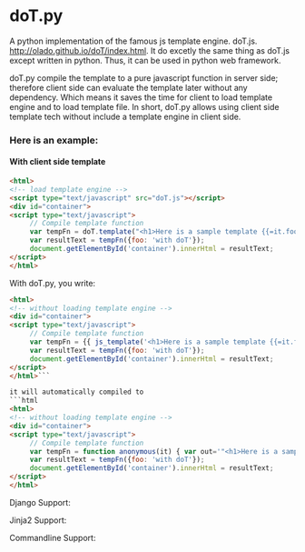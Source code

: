 doT.py
======

A python implementation of the famous js template engine. doT.js. http://olado.github.io/doT/index.html.
It do excetly the same thing as doT.js except written in python. Thus, it can be used in python web framework.

doT.py compile the template to a pure javascript function in server side; therefore client side can evaluate the template later without any dependency. Which means it saves the time for client to load template engine and to load template file. In short, doT.py allows using client side template tech without include a template engine in client side.

### Here is an example:

#### With client side template 

```html
<html>
<!-- load template engine -->
<script type="text/javascript" src="doT.js"></script>
<div id="container">
<script type="text/javascript">
     // Compile template function
     var tempFn = doT.template("<h1>Here is a sample template {{=it.foo}}</h1>");
     var resultText = tempFn({foo: 'with doT'});
     document.getElementById('container').innerHtml = resultText;
</script>
</html>
```

With doT.py, you write:
```html
<html>
<!-- without loading template engine -->
<div id="container">
<script type="text/javascript">
     // Compile template function
     var tempFn = {{ js_template('<h1>Here is a sample template {{=it.foo}}</h1>') }};
     var resultText = tempFn({foo: 'with doT'});
     document.getElementById('container').innerHtml = resultText;
</script>
</html>```

it will automatically compiled to
```html
<html>
<!-- without loading template engine -->
<div id="container">
<script type="text/javascript">
     // Compile template function
     var tempFn = function anonymous(it) { var out='"<h1>Here is a sample template '+(it.foo)+'</h1>"';return out; };
     var resultText = tempFn({foo: 'with doT'});
     document.getElementById('container').innerHtml = resultText;
</script>
</html>
```

Django Support:

Jinja2 Support:

Commandline Support:
